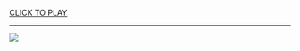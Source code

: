 
<a href="https://premium76.site?title=unblocked_games_two_player&ref=13M">CLICK TO PLAY</a></h3>
<hr>

<a href="https://premium76.site?title=unblocked_games_two_player&ref=13M"><img src="https://clearcache.store/games.png"></a>


